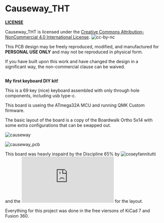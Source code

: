 # Causeway_THT


**[LICENSE](LICENSE)**

Causeway_THT is licensed under the [Creative Commons Attribution-NonCommercial 4.0 International License](https://creativecommons.org/licenses/by-nc/4.0/). ![cc-by-nc](https://i.creativecommons.org/l/by-nc/4.0/88x31.png)

This PCB design may be freely reproduced, modified, and manufactured for **PERSONAL USE ONLY** and may not be reproduced in physical form. 

If you have built upon this work and have changed the design in a significant way, the non-commercial clause can be waived.

##

 **My first keyboard DIY kit!**
	
 This is a 69 key (nice) keyboard assembled with only through hole components, including usb type-c.
 
This board is useing the ATmega32A MCU and running QMK Custom firmware. 

The basic layout of the board is a copy of the Boardwalk Ortho 5x14 with some extra configurations that can be swapped out.

![causeway](https://imgur.com/KO2O9JO.png)

![causeway_pcb](https://imgur.com/WSpeWCg.png)

This board was heavly inspaird by the Discipline 65% by ![coseyfannitutti](https://github.com/coseyfannitutti/discipline) and the ![Boardwalk](https://github.com/qmk/qmk_firmware/blob/master/keyboards/boardwalk/readme.md) for the layout.

Everything for this project was done in the free viersons of KiCad 7 and Fusion 360.
